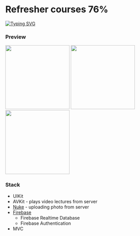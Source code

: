 # Refresher courses 76%

[![Typing SVG](https://readme-typing-svg.demolab.com?font=Amatic+SC&pause=1000&color=F7F7F7&background=80FFC400&width=435&lines=%D0%BF%D1%80%D0%BE+%D0%BF%D1%80%D0%BE%D0%B3%D1%80%D0%B0%D0%BC%D0%BC%D1%83;%D0%B8%D0%BB%D0%B8+%D1%87%D1%82%D0%BE-%D1%82%D0%BE+%D1%82%D0%B0%D0%BC+%D0%B5%D1%89%D0%B5)](https://git.io/typing-svg)

### Preview
<p>
  <img src="https://user-images.githubusercontent.com/91137341/233851587-45e4bbbd-cef1-4015-8723-8197b9d3c59d.jpg" width="200">
  <img src="https://user-images.githubusercontent.com/91137341/233852059-297c25d4-a033-497d-81ef-d82f23200cfe.jpg" width="200">
  <img src="https://user-images.githubusercontent.com/91137341/233852246-344714e9-aaff-4cce-9c5b-6b11207efb2e.jpg" width="200">
 
</p>


### Stack

+ UIKit
+ AVKit - plays video lectures from server
+ [Nuke](https://github.com/kean/Nuke) - uploading photo from server
+ [Firebase](https://firebase.google.com/)
  + Firebase Realtime Database
  + Firebase Authentication 
+ MVC
